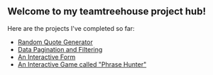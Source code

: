## Welcome to my teamtreehouse project hub!

Here are the projects I've completed so far:
- [Random Quote Generator](http://www.khaledadad.com/treehouse/a_random_quote_generator-v1/) 
- [Data Pagination and Filtering](https://www.khaledadad.com/treehouse/data-pagination-and-filtering-v1/) 
- [An Interactive Form](https://www.khaledadad.com/interactive-form/)
- [An Interactive Game called "Phrase Hunter"](https://www.khaledadad.com/treehouse/oop_game-v2/)
